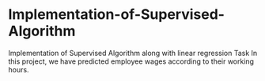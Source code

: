 # Implementation-of-Supervised-Algorithm
Implementation of Supervised Algorithm along with linear regression Task
In this project, we have predicted employee wages according to their working hours. 
